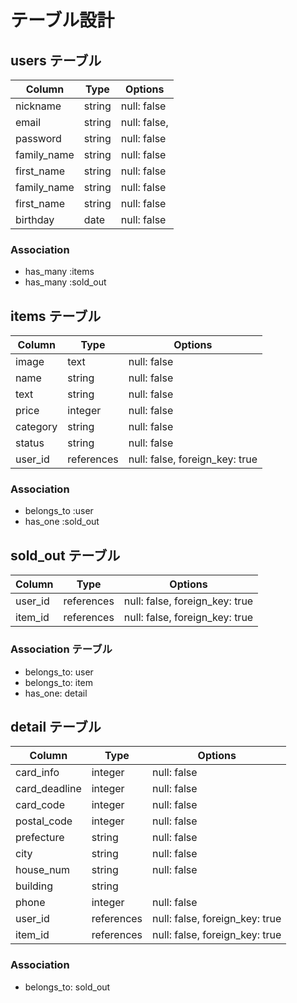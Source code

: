 # テーブル設計

## users テーブル

| Column      | Type   | Options      |
| ----------- | ------ | ------------ |
| nickname    | string | null: false  |
| email       | string | null: false, |
| password    | string | null: false  |
| family_name | string | null: false  |
| first_name  | string | null: false  |
| family_name | string | null: false  |
| first_name  | string | null: false  |
| birthday    | date   | null: false  |

### Association

- has_many :items
- has_many :sold_out

## items テーブル

| Column   | Type       | Options                        |
| -------- | ---------- | ------------------------------ |
| image    | text       | null: false                    |
| name     | string     | null: false                    |
| text     | string     | null: false                    |
| price    | integer    | null: false                    |
| category | string     | null: false                    |
| status   | string     | null: false                    |
| user_id  | references | null: false, foreign_key: true |

### Association

- belongs_to :user
- has_one :sold_out

## sold_out テーブル

| Column  | Type       | Options                        |
| ------- | ---------- | ------------------------------ |
| user_id | references | null: false, foreign_key: true |
| item_id | references | null: false, foreign_key: true |


### Association テーブル

- belongs_to: user
- belongs_to: item
- has_one: detail

## detail テーブル

| Column        | Type       | Options                        |
| ------------- | ---------- | ------------------------------ |
| card_info     | integer    | null: false                    |
| card_deadline | integer    | null: false                    |
| card_code     | integer    | null: false                    |
| postal_code   | integer    | null: false                    |
| prefecture    | string     | null: false                    |
| city          | string     | null: false                    |
| house_num     | string     | null: false                    |
| building      | string     |                                |
| phone         | integer    | null: false                    |
| user_id       | references | null: false, foreign_key: true |
| item_id       | references | null: false, foreign_key: true |

### Association

- belongs_to: sold_out
